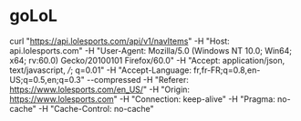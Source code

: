 # goLoL
curl "https://api.lolesports.com/api/v1/navItems" -H "Host: api.lolesports.com" -H "User-Agent: Mozilla/5.0 (Windows NT 10.0; Win64; x64; rv:60.0) Gecko/20100101 Firefox/60.0" -H "Accept: application/json, text/javascript, */*; q=0.01" -H "Accept-Language: fr,fr-FR;q=0.8,en-US;q=0.5,en;q=0.3" --compressed -H "Referer: https://www.lolesports.com/en_US/" -H "Origin: https://www.lolesports.com" -H "Connection: keep-alive" -H "Pragma: no-cache" -H "Cache-Control: no-cache"